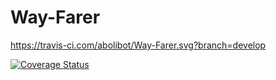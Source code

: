 # Way-Farer
https://travis-ci.com/abolibot/Way-Farer.svg?branch=develop

[![Coverage Status](https://coveralls.io/repos/github/abolibot/Way-Farer/badge.svg?branch=develop)](https://coveralls.io/github/abolibot/Way-Farer?branch=develop)

